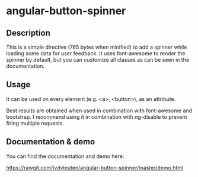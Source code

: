 angular-button-spinner
===========================

## Description

This is a simple directive (765 bytes when minified) to add a spinner while loading some data for user feedback. It uses font-awesome to render the spinner by default, but you can customize all classes as can be seen in the documentation.

## Usage
It can be used on every element (e.g. &lt;a&gt;, &lt;button&gt;), as an attribute.

Best results are obtained when used in combination with font-awesome and bootstrap. I recommend using it in combination with ng-disable to prevent firing multiple requests.

## Documentation & demo

You can find the documentation and demo here:
 
https://rawgit.com/jvdvleuten/angular-button-spinner/master/demo.html

